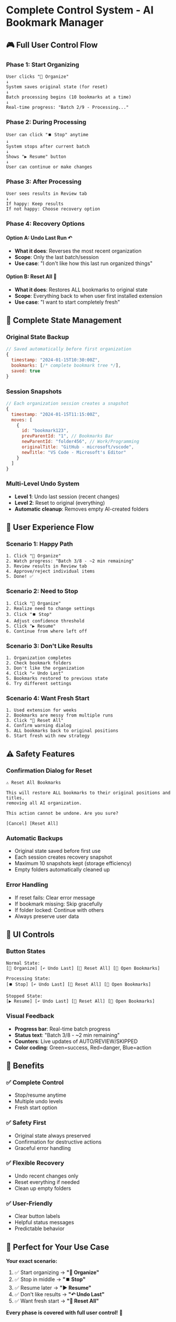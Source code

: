 # Complete Control System - AI Bookmark Manager

## 🎮 Full User Control Flow

### **Phase 1: Start Organizing**
```
User clicks "🤖 Organize"
↓
System saves original state (for reset)
↓
Batch processing begins (10 bookmarks at a time)
↓
Real-time progress: "Batch 2/9 - Processing..."
```

### **Phase 2: During Processing**
```
User can click "⏹️ Stop" anytime
↓
System stops after current batch
↓
Shows "▶️ Resume" button
↓
User can continue or make changes
```

### **Phase 3: After Processing**
```
User sees results in Review tab
↓
If happy: Keep results
If not happy: Choose recovery option
```

### **Phase 4: Recovery Options**

#### **Option A: Undo Last Run** ↶
- **What it does**: Reverses the most recent organization
- **Scope**: Only the last batch/session
- **Use case**: "I don't like how this last run organized things"

#### **Option B: Reset All** 🔄
- **What it does**: Restores ALL bookmarks to original state
- **Scope**: Everything back to when user first installed extension
- **Use case**: "I want to start completely fresh"

## 🔄 Complete State Management

### **Original State Backup**
```javascript
// Saved automatically before first organization
{
  timestamp: "2024-01-15T10:30:00Z",
  bookmarks: [/* complete bookmark tree */],
  saved: true
}
```

### **Session Snapshots**
```javascript
// Each organization session creates a snapshot
{
  timestamp: "2024-01-15T11:15:00Z", 
  moves: [
    {
      id: "bookmark123",
      prevParentId: "1", // Bookmarks Bar
      newParentId: "folder456", // Work/Programming
      originalTitle: "GitHub - microsoft/vscode",
      newTitle: "VS Code - Microsoft's Editor"
    }
  ]
}
```

### **Multi-Level Undo System**
- **Level 1**: Undo last session (recent changes)
- **Level 2**: Reset to original (everything)
- **Automatic cleanup**: Removes empty AI-created folders

## 🎯 User Experience Flow

### **Scenario 1: Happy Path**
```
1. Click "🤖 Organize" 
2. Watch progress: "Batch 3/8 - ~2 min remaining"
3. Review results in Review tab
4. Approve/reject individual items
5. Done! ✅
```

### **Scenario 2: Need to Stop**
```
1. Click "🤖 Organize"
2. Realize need to change settings
3. Click "⏹️ Stop" 
4. Adjust confidence threshold
5. Click "▶️ Resume"
6. Continue from where left off
```

### **Scenario 3: Don't Like Results**
```
1. Organization completes
2. Check bookmark folders
3. Don't like the organization
4. Click "↶ Undo Last" 
5. Bookmarks restored to previous state
6. Try different settings
```

### **Scenario 4: Want Fresh Start**
```
1. Used extension for weeks
2. Bookmarks are messy from multiple runs
3. Click "🔄 Reset All"
4. Confirm warning dialog
5. ALL bookmarks back to original positions
6. Start fresh with new strategy
```

## ⚠️ Safety Features

### **Confirmation Dialog for Reset**
```
⚠️ Reset All Bookmarks

This will restore ALL bookmarks to their original positions and titles,
removing all AI organization.

This action cannot be undone. Are you sure?

[Cancel] [Reset All]
```

### **Automatic Backups**
- Original state saved before first use
- Each session creates recovery snapshot
- Maximum 10 snapshots kept (storage efficiency)
- Empty folders automatically cleaned up

### **Error Handling**
- If reset fails: Clear error message
- If bookmark missing: Skip gracefully  
- If folder locked: Continue with others
- Always preserve user data

## 🎨 UI Controls

### **Button States**
```
Normal State:
[🤖 Organize] [↶ Undo Last] [🔄 Reset All] [📂 Open Bookmarks]

Processing State:  
[⏹️ Stop] [↶ Undo Last] [🔄 Reset All] [📂 Open Bookmarks]

Stopped State:
[▶️ Resume] [↶ Undo Last] [🔄 Reset All] [📂 Open Bookmarks]
```

### **Visual Feedback**
- **Progress bar**: Real-time batch progress
- **Status text**: "Batch 3/8 - ~2 min remaining"
- **Counters**: Live updates of AUTO/REVIEW/SKIPPED
- **Color coding**: Green=success, Red=danger, Blue=action

## 🚀 Benefits

### ✅ **Complete Control**
- Stop/resume anytime
- Multiple undo levels
- Fresh start option

### ✅ **Safety First**
- Original state always preserved
- Confirmation for destructive actions
- Graceful error handling

### ✅ **Flexible Recovery**
- Undo recent changes only
- Reset everything if needed
- Clean up empty folders

### ✅ **User-Friendly**
- Clear button labels
- Helpful status messages
- Predictable behavior

## 🎯 Perfect for Your Use Case

**Your exact scenario:**
1. ✅ Start organizing → **"🤖 Organize"**
2. ✅ Stop in middle → **"⏹️ Stop"** 
3. ✅ Resume later → **"▶️ Resume"**
4. ✅ Don't like results → **"↶ Undo Last"**
5. ✅ Want fresh start → **"🔄 Reset All"**

**Every phase is covered with full user control!** 🎉